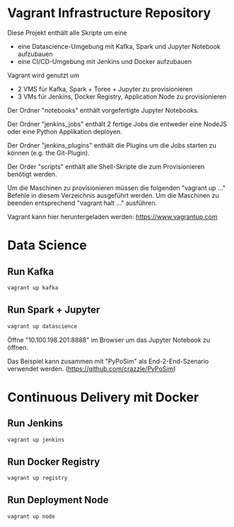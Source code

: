 Vagrant Infrastructure Repository
============

Diese Projekt enthält alle Skripte um eine 

* eine Datascience-Umgebung mit Kafka, Spark und Jupyter Notebook aufzubauen
* eine CI/CD-Umgebung mit Jenkins und Docker aufzubauen

Vagrant wird genutzt um 

* 2 VMS für Kafka, Spark + Toree + Jupyter zu provisionieren
* 3 VMs für Jenkins, Docker Registry, Application Node zu provisionieren

Der Ordner "notebooks" enthält vorgefertigte Jupyter Notebooks.

Der Ordner "jenkins_jobs" enthält 2 fertige Jobs die entweder eine NodeJS oder eine Python Applikation deployen.

Der Ordner "jenkins_plugins" enthält die Plugins um die Jobs starten zu können (e.g. the Git-Plugin).

Der Order "scripts" enthält alle Shell-Skripte die zum Provisionieren benötigt werden.

Um die Maschinen zu provisionieren müssen die folgenden "vagrant up ..." Befehle in diesem Verzeichnis ausgeführt werden.
Um die Maschinen zu beenden entsprechend "vagrant halt ..." ausführen.

Vagrant kann hier heruntergeladen werden: https://www.vagrantup.com


Data Science
============

Run Kafka
-----------

```bash
vagrant up kafka
```

Run Spark + Jupyter
--------------

```bash
vagrant up datascience
```

Öffne "10.100.198.201:8888" im Browser um das Jupyter Notebook zu öffnen.

Das Beispiel kann zusammen mit "PyPoSim" als End-2-End-Szenario verwendet werden.
(https://github.com/crazzle/PyPoSim)


Continuous Delivery mit Docker
============

Run Jenkins
-----------

```bash
vagrant up jenkins
```

Run Docker Registry
--------------

```bash
vagrant up registry
```

Run Deployment Node
--------------

```bash
vagrant up node
```
